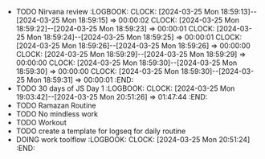 - TODO Nirvana review
  :LOGBOOK:
  CLOCK: [2024-03-25 Mon 18:59:13]--[2024-03-25 Mon 18:59:15] =>  00:00:02
  CLOCK: [2024-03-25 Mon 18:59:22]--[2024-03-25 Mon 18:59:23] =>  00:00:01
  CLOCK: [2024-03-25 Mon 18:59:24]--[2024-03-25 Mon 18:59:25] =>  00:00:01
  CLOCK: [2024-03-25 Mon 18:59:26]--[2024-03-25 Mon 18:59:26] =>  00:00:00
  CLOCK: [2024-03-25 Mon 18:59:29]--[2024-03-25 Mon 18:59:29] =>  00:00:00
  CLOCK: [2024-03-25 Mon 18:59:30]--[2024-03-25 Mon 18:59:30] =>  00:00:00
  CLOCK: [2024-03-25 Mon 18:59:30]--[2024-03-25 Mon 18:59:31] =>  00:00:01
  :END:
- TODO 30 days of JS Day 1
  :LOGBOOK:
  CLOCK: [2024-03-25 Mon 19:03:42]--[2024-03-25 Mon 20:51:26] =>  01:47:44
  :END:
- TODO Ramazan Routine
- TODO No mindless work
- TODO Workout
- TODO create a template for logseq for daily routine
- DOING work toolflow
  :LOGBOOK:
  CLOCK: [2024-03-25 Mon 20:51:24]
  :END: